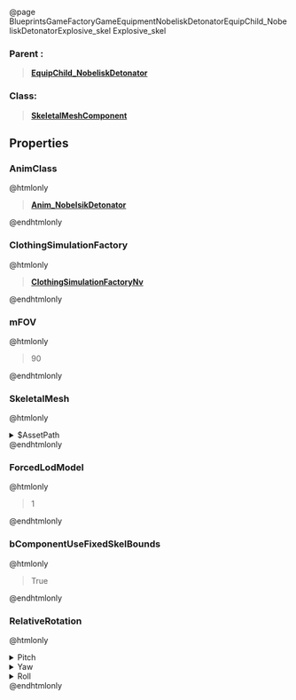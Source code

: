 @page BlueprintsGameFactoryGameEquipmentNobeliskDetonatorEquipChild_NobeliskDetonatorExplosive_skel Explosive_skel
### Parent :
<b><a href="_blueprints_game_factory_game_equipment_nobelisk_detonator_equip_child__nobelisk_detonator.html"><blockquote>EquipChild_NobeliskDetonator</blockquote></a></b>
### Class:
<b><a href="_class_script_skeletal_mesh_component.html"><blockquote>SkeletalMeshComponent</blockquote></a></b>
## Properties
### AnimClass
@htmlonly
<b><a href="_blueprints_game_factory_game_equipment_nobelisk_detonator_anim__nobelsik_detonator.html"><blockquote>Anim_NobelsikDetonator</blockquote></a></b>
@endhtmlonly

### ClothingSimulationFactory
@htmlonly
<b><a href="_class_script_clothing_simulation_factory_nv.html"><blockquote>ClothingSimulationFactoryNv</blockquote></a></b>
@endhtmlonly

### mFOV
@htmlonly
<blockquote>90</blockquote>
@endhtmlonly

### SkeletalMesh
@htmlonly
<details>
 <summary>$AssetPath</summary>
<b><a href="_blueprints_game_factory_game_equipment_nobelisk_detonator_mesh_nobelisk_explosive__skl_01.html"><blockquote>NobeliskExplosive_Skl_01</blockquote></a></b>
</details>
@endhtmlonly

### ForcedLodModel
@htmlonly
<blockquote>1</blockquote>
@endhtmlonly

### bComponentUseFixedSkelBounds
@htmlonly
<blockquote>True</blockquote>
@endhtmlonly

### RelativeRotation
@htmlonly
<details>
 <summary>Pitch</summary>
<blockquote>0</blockquote>
</details>
<details>
 <summary>Yaw</summary>
<blockquote>-90</blockquote>
</details>
<details>
 <summary>Roll</summary>
<blockquote>0</blockquote>
</details>
@endhtmlonly

